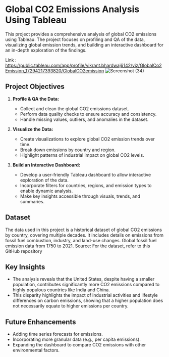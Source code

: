 # Global CO2 Emissions Analysis Using Tableau

This project provides a comprehensive analysis of global CO2 emissions using Tableau. The project focuses on profiling and QA of the data, visualizing global emission trends, and building an interactive dashboard for an in-depth exploration of the findings.

Link : https://public.tableau.com/app/profile/vikrant.bhardwaj6142/viz/GlobalCo2Emission_17294217393820/GlobalCO2emission
![Screenshot (34)](https://github.com/user-attachments/assets/969c1030-973e-4d42-b296-ffa38fcd1e64)

## Project Objectives

1. **Profile & QA the Data:**
   - Collect and clean the global CO2 emissions dataset.
   - Perform data quality checks to ensure accuracy and consistency.
   - Handle missing values, outliers, and anomalies in the dataset.

2. **Visualize the Data:**
   - Create visualizations to explore global CO2 emission trends over time.
   - Break down emissions by country and region.
   - Highlight patterns of industrial impact on global CO2 levels.

3. **Build an Interactive Dashboard:**
   - Develop a user-friendly Tableau dashboard to allow interactive exploration of the data.
   - Incorporate filters for countries, regions, and emission types to enable dynamic analysis.
   - Make key insights accessible through visuals, trends, and summaries.

## Dataset

The data used in this project is a historical dataset of global CO2 emissions by country, covering multiple decades. It includes details on emissions from fossil fuel combustion, industry, and land-use changes.
Global fossil fuel emission data from 1750 to 2021.
Source: For the dataset, refer to this GitHub repository

## Key Insights

- The analysis reveals that the United States, despite having a smaller population, contributes significantly more CO2 emissions compared to highly populous countries like India and China.
- This disparity highlights the impact of industrial activities and lifestyle differences on carbon emissions, showing that a higher population does not necessarily equate to higher emissions per country.

## Future Enhancements

- Adding time series forecasts for emissions.
- Incorporating more granular data (e.g., per capita emissions).
- Expanding the dashboard to compare CO2 emissions with other environmental factors.
